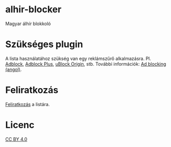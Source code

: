 # alhir-blocker
Magyar álhír blokkoló

# Szükséges plugin
A lista használatához szükség van egy reklámszűrő alkalmazásra. Pl. [Adblock](https://getadblock.com/), [Adblock Plus](https://adblockplus.org/), [uBlock Origin](https://github.com/gorhill/uBlock), stb. További információk: [Ad blocking (angol)](https://en.wikipedia.org/wiki/Ad_blocking).

# Feliratkozás
[Feliratkozás](https://simko.me/alhir-blocker.php) a listára. 

# Licenc
[CC BY 4.0](https://creativecommons.org/licenses/by/4.0/)
